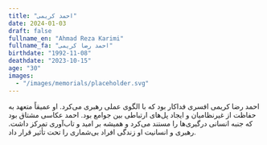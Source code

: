 ```yaml
---
title: "احمد کریمی"
date: 2024-01-03
draft: false
fullname_en: "Ahmad Reza Karimi"
fullname_fa: "احمد رضا کریمی"
birthdate: "1992-11-08"
deathdate: "2023-10-15"
age: "30"
images:
  - "/images/memorials/placeholder.svg"
---
```


احمد رضا کریمی افسری فداکار بود که با الگوی عملی رهبری می‌کرد. او عمیقاً متعهد به حفاظت از غیرنظامیان و ایجاد پل‌های ارتباطی بین جوامع بود. احمد عکاسی مشتاق بود که جنبه انسانی درگیری‌ها را مستند می‌کرد و همیشه بر امید و تاب‌آوری تمرکز داشت. رهبری و انسانیت او زندگی افراد بی‌شماری را تحت تأثیر قرار داد.